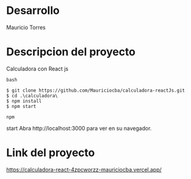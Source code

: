 # Desarrollo
Mauricio Torres

# Descripcion del proyecto
Calculadora con React js

`bash`

    $ git clone https://github.com/Mauriciocba/calculadora-reactJs.git
    $ cd .\calculadora\
    $ npm install
    $ npm start

`npm` 

start Abra http://localhost:3000 para ver en su navegador.

# Link del proyecto
https://calculadora-react-4zpcworzz-mauriciocba.vercel.app/